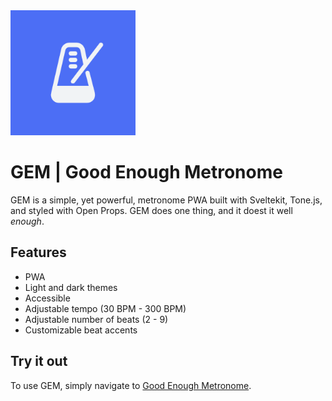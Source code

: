 <img alt="GEM logo" src="/static/icons/icon_512.png" style="width: 200px; height: 200px"/>

# GEM | Good Enough Metronome

GEM is a simple, yet powerful, metronome PWA built with Sveltekit, Tone.js, and styled with Open Props. GEM does one thing, and it doest it well _enough_.

## Features

- PWA
- Light and dark themes
- Accessible
- Adjustable tempo (30 BPM - 300 BPM)
- Adjustable number of beats (2 - 9)
- Customizable beat accents

## Try it out

To use GEM, simply navigate to [Good Enough Metronome](https://goodmetronome.com).
